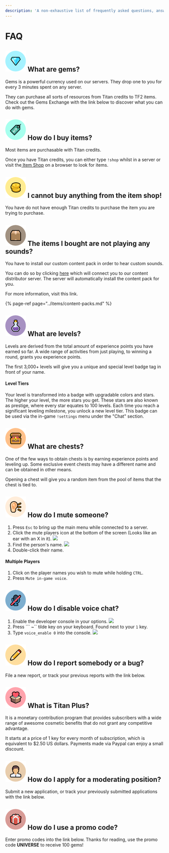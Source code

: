 ```yaml
---
description: 'A non-exhaustive list of frequently asked questions, answered.'
---
```


# FAQ

## ![](../.gitbook/assets/gems.png) What are gems?

Gems is a powerful currency used on our servers. They drop one to you for every 3 minutes spent on any server.

They can purchase all sorts of resources from Titan credits to TF2 items. Check out the Gems Exchange with the link below to discover what you can do with gems.

## ![](../.gitbook/assets/buy.png) How do I buy items?

Most items are purchasable with Titan credits.

Once you have Titan credits, you can either type `!shop` whilst in a server or visit the[ Item Shop](https://titan.tf/shop) on a browser to look for items.

## ![](../.gitbook/assets/cannotbuy.png) I cannot buy anything from the item shop!

You have do not have enough Titan credits to purchase the item you are trying to purchase.

## ![](../.gitbook/assets/goods.png) The items I bought are not playing any sounds?

You have to install our custom content pack in order to hear custom sounds.

You can do so by clicking [here](steam://connect/download.titan.tf:11111) which will connect you to our content distributor server. The server will automatically install the content pack for you.

For more information, visit this link.

{% page-ref page="../items/content-packs.md" %}

## ![](../.gitbook/assets/xp.png) What are levels?

Levels are derived from the total amount of experience points you have earned so far. A wide range of activities from just playing, to winning a round, grants you experience points.

The first 3,000+ levels will give you a unique and special level badge tag in front of your name.

#### Level Tiers

Your level is transformed into a badge with upgradable colors and stars. The higher your level, the more stars you get. These stars are also known as prestige, where every star equates to 100 levels. Each time you reach a significant leveling milestone, you unlock a new level tier. This badge can be used via the in-game `!settings` menu under the "Chat" section.

## ![](../.gitbook/assets/chest%20%281%29.png) What are chests?

One of the few ways to obtain chests is by earning experience points and leveling up. Some exclusive event chests may have a different name and can be obtained in other means.  
  
Opening a chest will give you a random item from the pool of items that the chest is tied to.

## ![](../.gitbook/assets/mute.png) How do I mute someone?

1. Press `Esc` to bring up the main menu while connected to a server. 
2. Click the mute players icon at the bottom of the screen \(Looks like an ear with an X in it\). ![](https://wiki.teamfortress.com/w/images/7/73/Mute_Players.png) 
3. Find the person's name. ![](https://wiki.teamfortress.com/w/images/d/d0/Mute_Player.png) 
4. Double-click their name. 

#### **Multiple Players**

1. Click on the player names you wish to mute while holding `CTRL`.
2. Press `Mute in-game voice`.

## ![](../.gitbook/assets/voice.png) How do I disable voice chat?

1. Enable the developer console in your options. ![](https://wiki.teamfortress.com/w/images/d/db/Advanced_Keyboard_Options.PNG) 
2. Press ``` ~`` tilde key on your keyboard. Found next to your `1` key. 
3. Type `voice_enable 0` into the console. ![](https://wiki.teamfortress.com/w/images/0/01/Developer_Console.png)

## ![](../.gitbook/assets/report.png) How do I report somebody or a bug?

File a new report, or track your previous reports with the link below.

## ![](../.gitbook/assets/plus.png) What is Titan Plus?

It is a monetary contribution program that provides subscribers with a wide range of awesome cosmetic benefits that do not grant any competitive advantage.

It starts at a price of 1 key for every month of subscription, which is equivalent to $2.50 US dollars. Payments made via Paypal can enjoy a small discount.

## ![](../.gitbook/assets/moderator.png) How do I apply for a moderating position?

Submit a new application, or track your previously submitted applications with the link below.

## ![](../.gitbook/assets/promo.png) How do I use a promo code?

Enter promo codes into the link below. Thanks for reading, use the promo code **UNIVERSE** to receive 100 gems!


